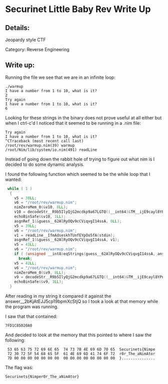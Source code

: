 # Securinet Little Baby Rev Write Up

## Details:

Jeopardy style CTF

Category: Reverse Engineering

## Write up:

Running the file we see that we are in an infinite loop:

```
./warmup 
I have a number from 1 to 10, what is it? 
2
Try again
I have a number from 1 to 10, what is it? 
6
```

Looking for these strings in the binary does not prove useful at all either but when I ctrl-c'd I noticed that it seemed to be running in a .nim file:

```
Try again
I have a number from 1 to 10, what is it? 
^CTraceback (most recent call last)
/root/rev/warmup.nim(39) warmup
/root/Nim/lib/system/io.nim(491) readLine
```

Instead of going down the rabbit hole of trying to figure out what nim is I decided to do some dynamic analysis.

I found the following function which seemed to be the while loop that I wanted:

```c
 while ( 1 )
  {
    v5 = 38LL;
    v6 = "/root/rev/warmup.nim";
    nimZeroMem_0(&v10, 8LL);
    v10 = decodeStr__R9b5IlyQjG2mcdkp9a67LGTQ((__int64)&TM__ijE9cayl8YPnol3rizbiT0g_5, 0x3F1997CCu);
    echoBinSafe(&v10, 1LL);
    asgnRef_1(&guess__62AlRyOQv9cCViqvgI14ssA, 0LL);
    v5 = 39LL;
    v6 = "/root/rev/warmup.nim";
    v1 = readLine__IfmAdseskhTUnfEYpOo5fA(stdin);
    asgnRef_1(&guess__62AlRyOQv9cCViqvgI14ssA, v1);
    v5 = 41LL;
    v6 = "/root/rev/warmup.nim";
    if ( (unsigned __int8)eqStrings(guess__62AlRyOQv9cCViqvgI14ssA, answer__2bKjAtEJJ5cp19bpmXcStjQ) )
      break;
    v5 = 42LL;
    v6 = "/root/rev/warmup.nim";
    nimZeroMem_0(&v9, 8LL);
    v9 = decodeStr__R9b5IlyQjG2mcdkp9a67LGTQ((__int64)&TM__ijE9cayl8YPnol3rizbiT0g_7, 0x2149F624u);
    echoBinSafe(&v9, 1LL);
  }
```

After reading in my string it compared it against the answer__2bKjAtEJJ5cp19bpmXcStjQ so I took a look at that memory while the program was running.

I saw that that contained:

```
7FD1C85020A0
```

And decided to look at the memory that this pointed to where I saw the following:

```
 53 65 63 75 72 69 6E 65  74 73 7B 4E 69 6D 70 65  Securinets{Nimpe
 72 30 72 5F 54 68 65 5F  61 4E 69 6D 41 74 6F 72  r0r_The_aNimAtor
 7D 00 00 00 00 00 00 00  00 00 00 00 00 00 00 00  }...............
 ```

 The flag was:

 ```
 Securinets{Nimper0r_The_aNimAtor}
 ```